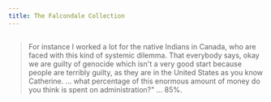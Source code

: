 ```yaml
---
title: The Falcondale Collection
---
```


## 
> For instance I worked a lot for the native Indians in Canada, who are faced with this kind of systemic dilemma. That everybody says, okay  we are guilty of genocide which isn't a very good start because people are terribly guilty, as they are in the United States as you know Catherine. 
> ... what percentage of this enormous amount of money do you think is  spent on administration?" ... 85%.
